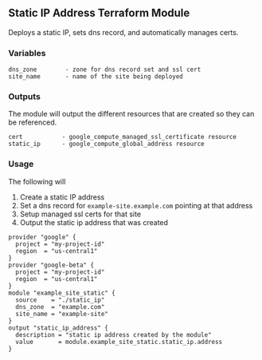 ## Static IP Address Terraform Module

Deploys a static IP, sets dns record, and automatically manages certs.

### Variables
```
dns_zone        - zone for dns record set and ssl cert
site_name       - name of the site being deployed
```

### Outputs

The module will output the different resources that are created so they can be referenced.

```
cert           - google_compute_managed_ssl_certificate resource
static_ip      - google_compute_global_address resource
```

### Usage

The following will
1. Create a static IP address
2. Set a dns record for `example-site.example.com` pointing at that address
3. Setup managed ssl certs for that site
4. Output the static ip address that was created

```
provider "google" {
  project = "my-project-id"
  region  = "us-central1"
}
provider "google-beta" {
  project = "my-project-id"
  region  = "us-central1"
}
module "example_site_static" {
  source    = "./static_ip"
  dns_zone  = "example.com"
  site_name = "example-site"
}
output "static_ip_address" {
  description = "static ip address created by the module"
  value       = module.example_site_static.static_ip.address
}
```
